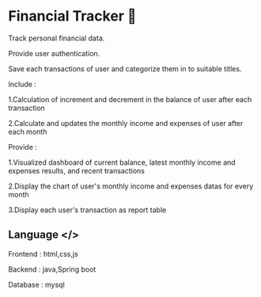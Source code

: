 
# Financial Tracker 💸

Track personal financial data. 

Provide user authentication.

Save each transactions of user and categorize them in to suitable titles.

Include :

  1.Calculation of increment and decrement in the balance of user after each transaction
  
  2.Calculate and updates the monthly income and expenses of user after each month
  
Provide :

  1.Visualized dashboard of current balance, latest monthly income and expenses results, and recent transactions
  
  2.Display the chart of user's monthly income and expenses datas for every month
  
  3.Display each user's transaction as report table

## Language </>

Frontend  : html,css,js

Backend  : java,Spring boot

Database : mysql
